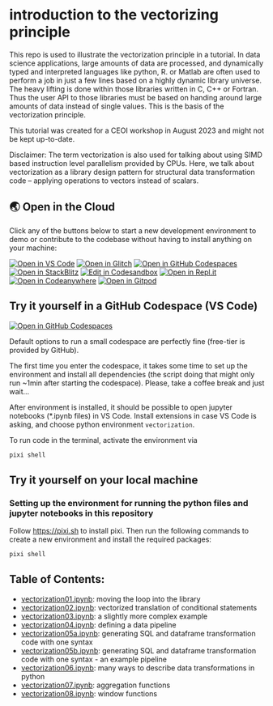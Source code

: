 # introduction to the vectorizing principle

This repo is used to illustrate the vectorization principle in a tutorial. In data science applications,
large amounts of data are processed, and dynamically typed and interpreted languages like python, R.
or Matlab are often used to perform a job in just a few lines based on a highly dynamic library universe.
The heavy lifting is done within those libraries written in C, C++ or Fortran. Thus the user API to those libraries
must be based on handing around large amounts of data instead of single values.
This is the basis of the vectorization principle.

This tutorial was created for a CEOI workshop in August 2023 and might not be kept up-to-date.

Disclaimer: The term vectorization is also used for talking about using SIMD based instruction level parallelism
provided by CPUs. Here, we talk about vectorization as a library design pattern for structural data transformation
code – applying operations to vectors instead of scalars.

## 🌏  Open in the Cloud 

Click any of the buttons below to start a new development environment to demo or contribute to the codebase without having to install anything on your machine:

[![Open in VS Code](https://img.shields.io/badge/Open%20in-VS%20Code-blue?logo=visualstudiocode)](https://vscode.dev/github/Quantco/vectorization-tutorial)
[![Open in Glitch](https://img.shields.io/badge/Open%20in-Glitch-blue?logo=glitch)](https://glitch.com/edit/#!/import/github/Quantco/vectorization-tutorial)
[![Open in GitHub Codespaces](https://github.com/codespaces/badge.svg)](https://codespaces.new/Quantco/vectorization-tutorial)
[![Open in StackBlitz](https://developer.stackblitz.com/img/open_in_stackblitz.svg)](https://stackblitz.com/github/Quantco/vectorization-tutorial)
[![Edit in Codesandbox](https://codesandbox.io/static/img/play-codesandbox.svg)](https://codesandbox.io/s/github/Quantco/vectorization-tutorial)
[![Open in Repl.it](https://replit.com/badge/github/withastro/astro)](https://replit.com/github/Quantco/vectorization-tutorial)
[![Open in Codeanywhere](https://codeanywhere.com/img/open-in-codeanywhere-btn.svg)](https://app.codeanywhere.com/#https://github.com/Quantco/vectorization-tutorial)
[![Open in Gitpod](https://gitpod.io/button/open-in-gitpod.svg)](https://gitpod.io/#https://github.com/Quantco/vectorization-tutorial)

## Try it yourself in a GitHub Codespace (VS Code)

[![Open in GitHub Codespaces](https://github.com/codespaces/badge.svg)](https://codespaces.new/Quantco/vectorization-tutorial/)

Default options to run a small codespace are perfectly fine (free-tier is provided by GitHub).

The first time you enter the codespace, it takes some time to set up the environment and install all dependencies
(the script doing that might only run ~1min after starting the codespace).
Please, take a coffee break and just wait...

After environment is installed, it should be possible to open jupyter notebooks (*.ipynb files) in VS Code.
Install extensions in case VS Code is asking, and choose python environment `vectorization`.

To run code in the terminal, activate the environment via

```bash
pixi shell
```

## Try it yourself on your local machine

### Setting up the environment for running the python files and jupyter notebooks in this repository

Follow https://pixi.sh to install pixi.
Then run the following commands to create a new environment and install the required packages:

```bash
pixi shell
```

## Table of Contents:

- [vectorization01.ipynb](vectorization01.ipynb): moving the loop into the library
- [vectorization02.ipynb](vectorization02.ipynb): vectorized translation of conditional statements
- [vectorization03.ipynb](vectorization03.ipynb): a slightly more complex example
- [vectorization04.ipynb](vectorization04.ipynb): defining a data pipeline
- [vectorization05a.ipynb](vectorization05a.ipynb): generating SQL and dataframe transformation code with one syntax
- [vectorization05b.ipynb](vectorization05b.ipynb): generating SQL and dataframe transformation code with one syntax - an example pipeline
- [vectorization06.ipynb](vectorization06.ipynb): many ways to describe data transformations in python
- [vectorization07.ipynb](vectorization07.ipynb): aggregation functions
- [vectorization08.ipynb](vectorization08.ipynb): window functions
